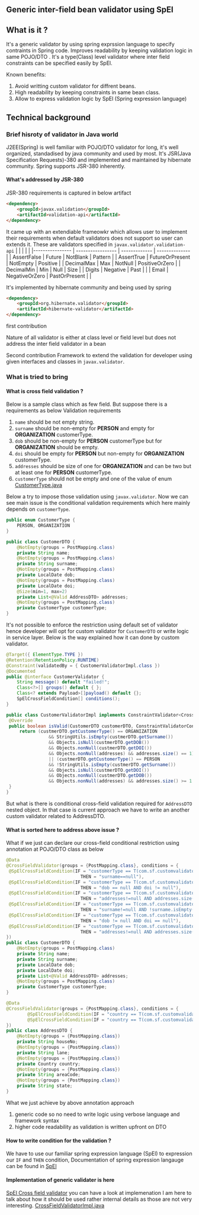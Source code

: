 Generic inter-field bean validator using SpEl
---

## What is it ? 
It's a generic validator by using spring exprssion language to specify contraints in Spring code. Improves readability by keeping validation logic in 
same POJO/DTO . It's a type(Class) level validator where inter field constraints can be specified easily by SpEl. 

Known benefits:  
1. Avoid writting custom validator for diffrent beans.
2. High readability by keeping constraints in same bean class.
3. Allow to express validation logic by SpEl (Spring expression language)

## Technical background 
### Brief hisroty of validator in Java world

J2EE(Spring) is well familiar with POJO/DTO validator for long, it's well organized, standadised by java community 
and used by most. It's JSR(Java Specification Requests)-380 and implemented and maintained by hibernate community.
Spring supports JSR-380 inherently.

#### What's addressed by JSR-380
JSR-380 requirements is captured in below artifact
```html
<dependency>
    <groupId>javax.validation</groupId>
    <artifactId>validation-api</artifactId>
</dependency>
```
It came up with an extendiable frameowkr which allows user to implement their requirements when default validators does not support so user can extends it.
These are validators specified in `javax.validator.validation-api`
|                 |                   |               |                |
|---------------- | ----------------- | ------------- | -------------- |
| AssertFalse     | Future            | NotBlank      | Pattern        |
| AssertTrue      | FutureOrPresent   | NotEmpty      | Positive       |
| DecimalMax      | Max               | NotNull       | PositiveOrZero |
| DecimalMin      | Min               | Null          | Size           |
| Digits          | Negative          | Past          |                | 
| Email           | NegativeOrZero    | PastOrPresent |                | 

It's implemented by hibernate community and being used by spring

```html
<dependency>
    <groupId>org.hibernate.validator</groupId>
    <artifactId>hibernate-validator</artifactId>
</dependency>
```

first contribution 

Nature of all validator is either at class level or field level but does not address the inter field validator in a bean

Second contribution 
Framework to extend the validation for developer using given interfaces and classes in `javax.validator`. 

### What is tried to bring 
#### What is cross field validation ? 
Below is a sample class which as few field. But suppose there is a requirements as below 
Validation requirements 
1. `name` should be not empty string. 
2. `surname` should be non-empty for __PERSON__ and empty for __ORGANIZATION__ customerType.
3. `dob` should be non-empty for __PERSON__ customerType but for __ORGANIZATION__ should be empty.
4. `doi` should be empty for __PERSON__ but non-empty for __ORGANIZATION__ customerType.
5. `addresses` should be size of one for __ORGANIZATION__ and can be two but at least one for __PERSON__ customerType.
6. `customerType` should not be empty and one of the value of enum 
[CustomerType.java](https://github.com/sainik-developer/SpEl-cross-field-validator/blob/main/src/main/java/com/sf/customvalidator/constant/CustomerType.java)

Below a try to impose those validation using `javax.validator`. Now we can see main issue is the conditional validation requirements which here mainly 
depends on `customerType`.
```java
public enum CustomerType {
    PERSON, ORGANIZATION
}
```
```java
public class CustomerDTO {
    @NotEmpty(groups = PostMapping.class)
    private String name;
    @NotEmpty(groups = PostMapping.class)
    private String surname;
    @NotEmpty(groups = PostMapping.class)
    private LocalDate dob;
    @NotEmpty(groups = PostMapping.class)
    private LocalDate doi;
    @Size(min=1, max=2)
    private List<@Valid AddressDTO> addresses;
    @NotEmpty(groups = PostMapping.class)
    private CustomerType customerType;
}
```
It's not possible to enforce the restriction using default set of validator hence developer will opt for custom validator for `CustomerDTO` or write logic in service layer.
Below is the way explained how it can done by custom validator.
```java
@Target({ ElementType.TYPE })
@Retention(RetentionPolicy.RUNTIME)
@Constraint(validatedBy = { CustomerValidatorImpl.class })
@Documented
public @interface CustomerValidator {
    String message() default "failed!";
    Class<?>[] groups() default { };
    Class<? extends Payload>[]payload() default {};
    SpElCrossFieldCondition[] conditions();
}
``` 
```java
public class CustomerValidatorImpl implements ConstraintValidator<CrossFieldValidator, CustomerDTO> {
 @Override
 public boolean isValid(CustomerDTO customerDTO, ConstraintValidatorContext context) {
     return (custmerDTO.getCustomerType() == ORGANIZATION  
                && StringUtils.isEmpty(custmerDTO.getSurname()) 
                && Objects.isNull(custmerDTO.getDOB()) 
                && Objects.nonNull(custmerDTO.getDOI()) 
                && Objects.nonNull(addresses) && addresses.size() == 1)
                || (custmerDTO.getCustomerType() == PERSON 
                && !StringUtils.isEmpty(custmerDTO.getSurname()) 
                && Objects.isNull(custmerDTO.getDOI()) 
                && Objects.nonNull(custmerDTO.getDOB())
                && Objects.nonNull(addresses) && addresses.size() >= 1 && addresses.size() <= 2);
 }
}
``` 

But what is there is conditional cross-field validation required for `AddressDTO` nested object. In that case is current approach we have to write an another custom validator 
related to AddressDTO. 

#### What is sorted here to address above issue ? 
What if we just can declare our cross-field conditional restriction using annotation at POJO/DTO class as below

```java
@Data
@CrossFieldValidator(groups = {PostMapping.class}, conditions = {
 @SpElCrossFieldCondition(IF = "customerType == T(com.sf.customvalidator.constant.CustomerType).ORGANIZATION", 
                            THEN = "surname==null"),
 @SpElCrossFieldCondition(IF = "customerType == T(com.sf.customvalidator.constant.CustomerType).ORGANIZATION", 
                            THEN = "dob == null AND doi != null"),
 @SpElCrossFieldCondition(IF = "customerType == T(com.sf.customvalidator.constant.CustomerType).ORGANIZATION", 
                            THEN = "addresses!=null AND addresses.size() == 1"), 
 @SpElCrossFieldCondition(IF = "customerType == T(com.sf.customvalidator.constant.CustomerType).PERSON", 
                            THEN = "surname!=null AND !surname.isEmpty()"),
 @SpElCrossFieldCondition(IF = "customerType == T(com.sf.customvalidator.constant.CustomerType).PERSON", 
                            THEN = "dob != null AND doi == null"),
 @SpElCrossFieldCondition(IF = "customerType == T(com.sf.customvalidator.constant.CustomerType).PERSON", 
                            THEN = "addresses!=null AND addresses.size() >= 1 AND addresses.size() <= 2")
})
public class CustomerDTO {
    @NotEmpty(groups = PostMapping.class)
    private String name;
    private String surname;
    private LocalDate dob;
    private LocalDate doi;
    private List<@Valid AddressDTO> addresses;
    @NotEmpty(groups = PostMapping.class)
    private CustomerType customerType;
}
```

```java
@Data
@CrossFieldValidator(groups = {PostMapping.class}, conditions = {
        @SpElCrossFieldCondition(IF = "country == T(com.sf.customvalidator.constant.Country).US OR country == T(com.sf.customvalidator.constant.Country).DE", THEN = "areaCode != null && areaCode.length == 5"),
        @SpElCrossFieldCondition(IF = "country == T(com.sf.customvalidator.constant.Country).IND", THEN = "areaCode != null && areaCode.length == 6")
})
public class AddressDTO {
    @NotEmpty(groups = {PostMapping.class})
    private String houseNo;
    @NotEmpty(groups = {PostMapping.class})
    private String lane;
    @NotEmpty(groups = {PostMapping.class})
    private Country country;
    @NotEmpty(groups = {PostMapping.class})
    private String areaCode;
    @NotEmpty(groups = {PostMapping.class})
    private String state;
}
```
What we just achieve by above annotation approach 

1. generic code so no need to write logic using verbose language and framework syntax 
2. higher code readability as validation is written upfront on DTO 

#### How to write condition for the validation ? 
We have to use our familiar spring expression language (SpEl) to expression our `IF` and `THEN` condition, Documentation of spring expression langauge can be found in 
[SpEl](https://docs.spring.io/spring-framework/docs/3.0.x/reference/expressions.html) 

#### Implementation of generic validater is here

[SpEl Cross field validator](https://github.com/sainik-developer/SpEl-cross-field-validator)
you can have a look at implemenation I am here to  talk about how it should be used rather internal details as those are not very interesting. 
[CrossFieldValidatorImpl.java](https://github.com/sainik-developer/SpEl-cross-field-validator/blob/main/src/main/java/com/sf/customvalidator/validator/CrossFieldValidatorImpl.java)
 
 